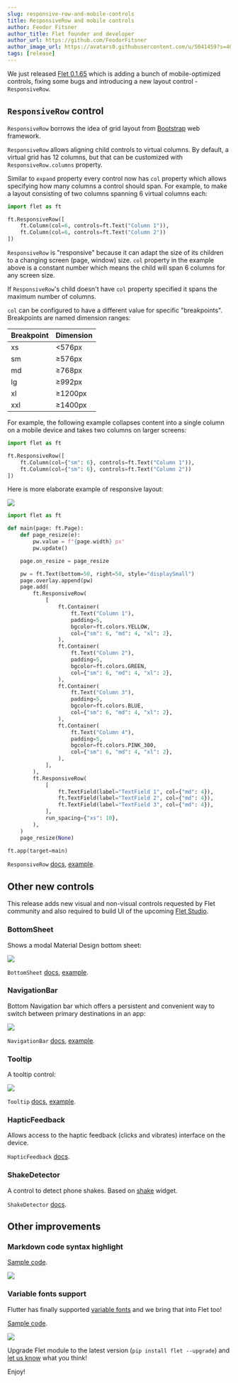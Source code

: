 ```yaml
---
slug: responsive-row-and-mobile-controls
title: ResponsiveRow and mobile controls
author: Feodor Fitsner
author_title: Flet founder and developer
author_url: https://github.com/FeodorFitsner
author_image_url: https://avatars0.githubusercontent.com/u/5041459?s=400&v=4
tags: [release]
---
```


We just released [Flet 0.1.65](https://pypi.org/project/flet/0.1.65/) which is adding a bunch of mobile-optimized controls, fixing some bugs and introducing a new layout control - `ResponsiveRow`.

## `ResponsiveRow` control

`ResponsiveRow` borrows the idea of grid layout from [Bootstrap](https://getbootstrap.com/docs/5.2/layout/grid/) web framework.

`ResponsiveRow` allows aligning child controls to virtual columns. By default, a virtual grid has 12 columns, but that can be customized with `ResponsiveRow.columns` property.

Similar to `expand` property every control now has `col` property which allows specifying how many columns a control should span. For example, to make a layout consisting of two columns spanning 6 virtual columns each:

```python
import flet as ft

ft.ResponsiveRow([
    ft.Column(col=6, controls=ft.Text("Column 1")),
    ft.Column(col=6, controls=ft.Text("Column 2"))
])
```

`ResponsiveRow` is "responsive" because it can adapt the size of its children to a changing screen (page, window) size. `col` property in the example above is a constant number which means the child will span 6 columns for any screen size.

If `ResponsiveRow`'s child doesn't have `col` property specified it spans the maximum number of columns.

`col` can be configured to have a different value for specific "breakpoints". Breakpoints are named dimension ranges:

| Breakpoint | Dimension |
|---|---|
| xs | \<576px |
| sm | ≥576px |
| md | ≥768px |
| lg | ≥992px |
| xl | ≥1200px |
| xxl | ≥1400px |

For example, the following example collapses content into a single column on a mobile device and takes two columns on larger screens:

```python
import flet as ft

ft.ResponsiveRow([
    ft.Column(col={"sm": 6}, controls=ft.Text("Column 1")),
    ft.Column(col={"sm": 6}, controls=ft.Text("Column 2"))
])
```

Here is more elaborate example of responsive layout:

<img src="/img/docs/controls/responsive-row/responsive-layout.gif" className="screenshot-100"/>

```python
import flet as ft

def main(page: ft.Page):
    def page_resize(e):
        pw.value = f"{page.width} px"
        pw.update()

    page.on_resize = page_resize

    pw = ft.Text(bottom=50, right=50, style="displaySmall")
    page.overlay.append(pw)
    page.add(
        ft.ResponsiveRow(
            [
                ft.Container(
                    ft.Text("Column 1"),
                    padding=5,
                    bgcolor=ft.colors.YELLOW,
                    col={"sm": 6, "md": 4, "xl": 2},
                ),
                ft.Container(
                    ft.Text("Column 2"),
                    padding=5,
                    bgcolor=ft.colors.GREEN,
                    col={"sm": 6, "md": 4, "xl": 2},
                ),
                ft.Container(
                    ft.Text("Column 3"),
                    padding=5,
                    bgcolor=ft.colors.BLUE,
                    col={"sm": 6, "md": 4, "xl": 2},
                ),
                ft.Container(
                    ft.Text("Column 4"),
                    padding=5,
                    bgcolor=ft.colors.PINK_300,
                    col={"sm": 6, "md": 4, "xl": 2},
                ),
            ],
        ),
        ft.ResponsiveRow(
            [
                ft.TextField(label="TextField 1", col={"md": 4}),
                ft.TextField(label="TextField 2", col={"md": 4}),
                ft.TextField(label="TextField 3", col={"md": 4}),
            ],
            run_spacing={"xs": 10},
        ),
    )
    page_resize(None)

ft.app(target=main)
```

`ResponsiveRow` [docs](/docs/controls/responsiverow), [example](https://github.com/flet-dev/examples/blob/main/python/controls/responsive-row/responsive-layout.py).

## Other new controls

This release adds new visual and non-visual controls requested by Flet community and also required to build UI of the upcoming [Flet Studio](/docs/cookbook/mobile-support#flet-studio-for-ios-and-android).

### BottomSheet

Shows a modal Material Design bottom sheet:

<img src="/img/docs/controls/bottom-sheet/bottom-sheet-sample.gif" className="screenshot-30"/>

`BottomSheet` [docs](/docs/controls/bottomsheet), [example](https://github.com/flet-dev/examples/blob/main/python/controls/bottom-sheet/modal-bottom-sheet.py).

### NavigationBar

Bottom Navigation bar which offers a persistent and convenient way to switch between primary destinations in an app:

<img src="/img/docs/controls/navigation-bar/navigation-bar-sample.gif" className="screenshot-40"/>

`NavigationBar` [docs](/docs/controls/navigationbar), [example](https://github.com/flet-dev/examples/blob/main/python/controls/navigation-bar/navigation-bar-sample.py).

### Tooltip

A tooltip control:

<img src="/img/docs/controls/tooltip/custom-tooltip.gif" className="screenshot-30"/>

`Tooltip` [docs](/docs/reference/types/tooltip), [example](https://github.com/flet-dev/examples/blob/main/python/controls/tooltip/custom-tooltip.py).

### HapticFeedback

Allows access to the haptic feedback (clicks and vibrates) interface on the device.

`HapticFeedback` [docs](/docs/controls/hapticfeedback).

### ShakeDetector

A control to detect phone shakes. Based on [shake](https://pub.dev/packages/shake) widget.

`ShakeDetector` [docs](/docs/controls/shakedetector).

## Other improvements

### Markdown code syntax highlight

[Sample code](https://github.com/flet-dev/examples/blob/main/python/controls/markdown/markdown-code-highlight.py).

<img src="/img/docs/controls/markdown/markdown-highlight.png" className="screenshot-60"/>

### Variable fonts support

Flutter has finally supported [variable fonts](https://fonts.google.com/knowledge/introducing_type/introducing_variable_fonts) and we bring that into Flet too! 

[Sample code](https://github.com/flet-dev/examples/blob/main/python/controls/text/variable-weight-font.py).

<img src="/img/docs/controls/text/variable-weight-font.gif" className="screenshot-50" />

Upgrade Flet module to the latest version (`pip install flet --upgrade`) and [let us know](https://discord.gg/dzWXP8SHG8) what you think!

Enjoy!